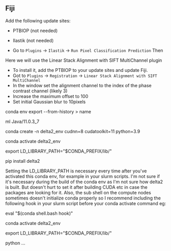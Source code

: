 ##  Fiji 

Add the following update sites:
- PTBIOP (not needed)
- Ilastik (not needed)


- Go to `Plugins` -> `Ilastik` -> `Run Pixel Classification Prediction`
Then

Here we will use the Linear Stack Alignment with SIFT MultiChannel plugin
- To install it, add the PTBIOP to your update sites and update Fiji.
- Got to `Plugins` -> `Registration` -> `Linear Stack Alignment with SIFT MultiChannel`
- In the window set the alignment channel to the index of the phase contrast channel (likely 3)
- Increase the maximum offset to 100
- Set initial Gaussian blur to 10pixels


conda env export --from-history > name


ml Java/11.0.3_7

conda create -n delta2_env cudnn=8 cudatoolkit=11 python=3.9

conda activate delta2_env

export LD_LIBRARY_PATH="$CONDA_PREFIX/lib/"

pip install delta2

 

Setting the LD_LIBRARY_PATH is necessary every time after you've activated this conda env, for example in your slurm scripts. I'm not sure if it's necessary during the build of the conda env as I'm not sure how delta2 is built. But doesn't hurt to set it after building CUDA etc in case the packages are looking for it. Also, the sub shell on the compute nodes sometimes doesn't initialize conda properly so I recommend including the following hook in your slurm script before your conda activate command eg:

 

eval "$(conda shell.bash hook)"

conda activate delta2_env

export LD_LIBRARY_PATH="$CONDA_PREFIX/lib/"

python ...

 